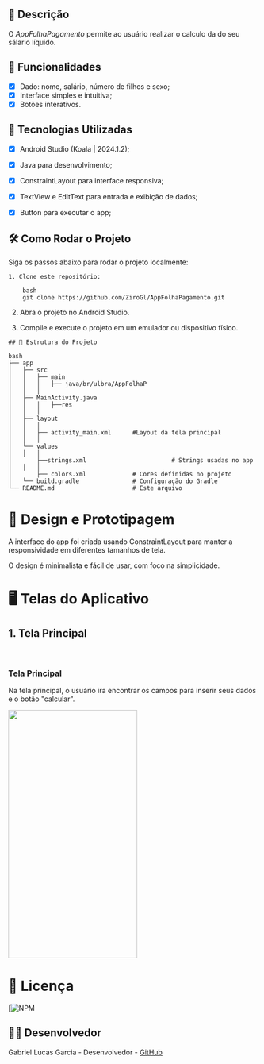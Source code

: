## 📱 Descrição

O *AppFolhaPagamento* permite ao usuário realizar o calculo da do seu sálario líquido. 

## 🔧 Funcionalidades

- [x] Dado: nome, salário, número de filhos e sexo;
- [x] Interface simples e intuitiva;
- [x] Botões interativos.

## 🚀 Tecnologias Utilizadas

- [x] Android Studio (Koala | 2024.1.2);
- [x] Java para desenvolvimento;
- [x] ConstraintLayout para interface responsiva;
- [x] TextView e EditText para entrada e exibição de dados;
- [x] Button   para executar o app;


## 🛠️ Como Rodar o Projeto

Siga os passos abaixo para rodar o projeto localmente:
```
1. Clone este repositório:

    bash
    git clone https://github.com/ZiroGl/AppFolhaPagamento.git
```
    

2. Abra o projeto no Android Studio.

3. Compile e execute o projeto em um emulador ou dispositivo físico.

```
## 📂 Estrutura do Projeto

bash
├── app
│   ├── src
│   │   ├── main
│   │   │   ├── java/br/ulbra/AppFolhaP
│   │   │  
│   ├── MainActivity.java
│   │   │   ├──res
│   │   │  
│   ├── layout
│   │   │  
│   │   ├── activity_main.xml      #Layout da tela principal
│   │   │  
│   └── values
│   │   │  
│       ├──strings.xml                        # Strings usadas no app
│   │   │  
│       ├── colors.xml             # Cores definidas no projeto
│   └── build.gradle               # Configuração do Gradle
└── README.md                      # Este arquivo
```


 
# 🎨 Design e Prototipagem
 
A interface do app foi criada usando ConstraintLayout para manter a responsividade em diferentes tamanhos de tela.
 
O design é minimalista e fácil de usar, com foco na simplicidade.
 
# 🖥️ Telas do Aplicativo
 
## 1. Tela Principal
 <br> <h3> Tela Principal</h3>
Na tela principal, o usuário ira encontrar os campos para inserir seus dados e o botão "calcular".


<img src="https://github.com/user-attachments/assets/1b180d6c-cbbb-48ae-b066-ceb9e1b43eb1" width="260" height="500"/>


# 📄 Licença

[![NPM](https://github.com/ZiroGl/AppFolhaPagamento/blob/main/LICENSE)  

## 👨‍💻 Desenvolvedor 

Gabriel Lucas Garcia - Desenvolvedor - [GitHub](https://github.com/ZiroGl)
